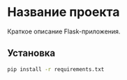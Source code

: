 # Название проекта

Краткое описание Flask-приложения.

## Установка
```bash
pip install -r requirements.txt
